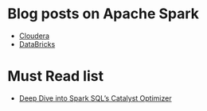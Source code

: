 # Blog posts on Apache Spark
- [Cloudera](http://blog.cloudera.com/blog/category/spark/)
- [DataBricks](https://databricks.com/blog)


# Must Read list
- [Deep Dive into Spark SQL’s Catalyst Optimizer](https://databricks.com/blog/2015/04/13/deep-dive-into-spark-sqls-catalyst-optimizer.html)

